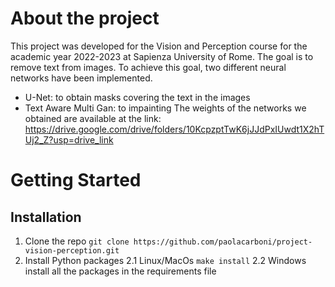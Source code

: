 # About the project
This project was developed for the Vision and Perception course for the academic year 2022-2023 at Sapienza University of Rome.
The goal is to remove text from images. To achieve this goal, two different neural networks have been implemented.
* U-Net: to obtain masks covering the text in the images
* Text Aware Multi Gan: to impainting
The weights of the networks we obtained are available at the link: https://drive.google.com/drive/folders/10KcpzptTwK6jJJdPxIUwdt1X2hTUj2_Z?usp=drive_link
# Getting Started
## Installation
1. Clone the repo
`git clone https://github.com/paolacarboni/project-vision-perception.git`
2. Install Python packages
   2.1 Linux/MacOs
      `make install`
   2.2 Windows
      install all the packages in the requirements file
   
